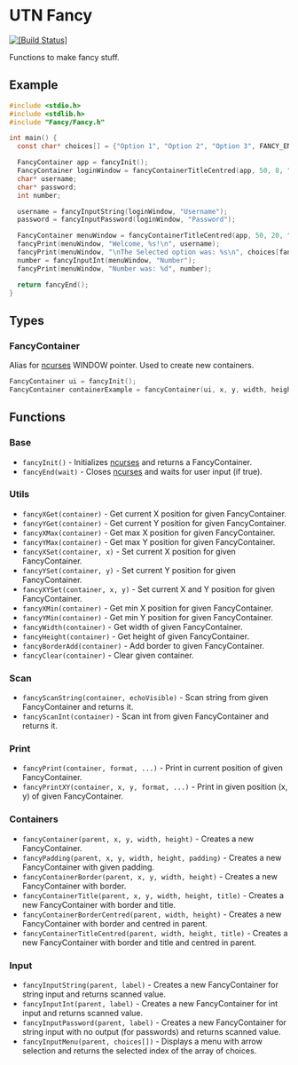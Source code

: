 # UTN Fancy

[![[Build Status]](https://img.shields.io/travis/lukeshiru/utn-fancy.svg?style=flat-square)](https://travis-ci.org/lukeshiru/utn-fancy)

Functions to make fancy stuff.

## Example

```c
#include <stdio.h>
#include <stdlib.h>
#include "Fancy/Fancy.h"

int main() {
  const char* choices[] = {"Option 1", "Option 2", "Option 3", FANCY_END};

  FancyContainer app = fancyInit();
  FancyContainer loginWindow = fancyContainerTitleCentred(app, 50, 8, "Login");
  char* username;
  char* password;
  int number;

  username = fancyInputString(loginWindow, "Username");
  password = fancyInputPassword(loginWindow, "Password");

  FancyContainer menuWindow = fancyContainerTitleCentred(app, 50, 20, "Options");
  fancyPrint(menuWindow, "Welcome, %s!\n", username);
  fancyPrint(menuWindow, "\nThe Selected option was: %s\n", choices[fancyInputMenu(menuWindow, choices)]);
  number = fancyInputInt(menuWindow, "Number");
  fancyPrint(menuWindow, "Number was: %d", number);

  return fancyEnd();
}
```

## Types

### FancyContainer

Alias for [ncurses](https://www.gnu.org/software/ncurses/) WINDOW pointer. Used to create new containers.

```c
FancyContainer ui = fancyInit();
FancyContainer containerExample = fancyContainer(ui, x, y, width, height);
```

## Functions

### Base

- `fancyInit()` - Initializes [ncurses](https://www.gnu.org/software/ncurses/) and returns a FancyContainer.
- `fancyEnd(wait)` - Closes [ncurses](https://www.gnu.org/software/ncurses/) and waits for user input (if true).

### Utils

- `fancyXGet(container)` - Get current X position for given FancyContainer.
- `fancyYGet(container)` - Get current Y position for given FancyContainer.
- `fancyXMax(container)` - Get max X position for given FancyContainer.
- `fancyYMax(container)` - Get max Y position for given FancyContainer.
- `fancyXSet(container, x)` - Set current X position for given FancyContainer.
- `fancyYSet(container, y)` - Set current Y position for given FancyContainer.
- `fancyXYSet(container, x, y)` - Set current X and Y position for given FancyContainer.
- `fancyXMin(container)` - Get min X position for given FancyContainer.
- `fancyYMin(container)` - Get min Y position for given FancyContainer.
- `fancyWidth(container)` - Get width of given FancyContainer.
- `fancyHeight(container)` - Get height of given FancyContainer.
- `fancyBorderAdd(container)` - Add border to given FancyContainer.
- `fancyClear(container)` - Clear given container.

### Scan

- `fancyScanString(container, echoVisible)` - Scan string from given FancyContainer and returns it.
- `fancyScanInt(container)` - Scan int from given FancyContainer and returns it.

### Print

- `fancyPrint(container, format, ...)` - Print in current position of given FancyContainer.
- `fancyPrintXY(container, x, y, format, ...)` - Print in given position (x, y) of given FancyContainer.

### Containers

- `fancyContainer(parent, x, y, width, height)` - Creates a new FancyContainer.
- `fancyPadding(parent, x, y, width, height, padding)` - Creates a new FancyContainer with given padding.
- `fancyContainerBorder(parent, x, y, width, height)` - Creates a new FancyContainer with border.
- `fancyContainerTitle(parent, x, y, width, height, title)` - Creates a new FancyContainer with border and title.
- `fancyContainerBorderCentred(parent, width, height)` - Creates a new FancyContainer with border and centred in parent.
- `fancyContainerTitleCentred(parent, width, height, title)` - Creates a new FancyContainer with border and title and centred in parent.

### Input

- `fancyInputString(parent, label)` - Creates a new FancyContainer for string input and returns scanned value.
- `fancyInputInt(parent, label)` - Creates a new FancyContainer for int input and returns scanned value.
- `fancyInputPassword(parent, label)` - Creates a new FancyContainer for string input with no output (for passwords) and returns scanned value.
- `fancyInputMenu(parent, choices[])` - Displays a menu with arrow selection and returns the selected index of the array of choices.
